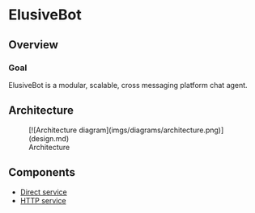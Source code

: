 # ElusiveBot

## Overview

### Goal

ElusiveBot is a modular, scalable, cross messaging platform chat agent.

## Architecture

<figure markdown>
  [![Architecture diagram](imgs/diagrams/architecture.png)](design.md)
  <figcaption>Architecture</figcaption>
</figure>

## Components

- [Direct service](direct/index.md)
- [HTTP service](http/index.md)
